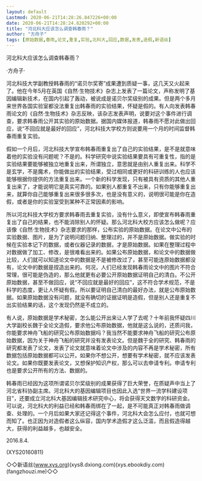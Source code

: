 ```yaml
---
layout: default
Lastmod: 2020-06-21T14:28:26.847226+00:00
date: 2020-06-21T14:28:24.820292+00:00
title: "河北科大应该怎么调查韩春雨？"
author: "方舟子"
tags: [原始数据,春雨,论文,重复,实验,北科大,回应,数据,发表,造假,新语丝]
---
```


河北科大应该怎么调查韩春雨？

·方舟子·

河北科技大学副教授韩春雨的“诺贝尔奖寄”成果遭到质疑一事，这几天又火起来了。他在今年5月在英国《自然·生物技术》杂志上发表了一篇论文，声称发明了基因编辑新技术，在国内引起了轰动，被说成是诺贝尔奖级别的成果。但是两个多月来世界各国实验室都没法重复出韩春雨的实验结果，怀疑是假的。有人向发表韩春雨论文的《自然·生物技术》杂志反映，该杂志发表声明，说要对这个事件进行调查，要求韩春雨公开其实验的原始数据。据国内媒体报道，韩春雨不愿对此做出回应，说“不回应就是最好的回应”，河北科技大学校方则说要用一个月的时间监督韩春雨重复实验。

假如一个月后，河北科技大学宣布韩春雨重复出了自己的实验结果，是不是就意味着他的实验没有问题呢？不是的。科学研究中说实验结果要具有可重复性，指的是实验结果要能够被独立地重复出来，所谓独立，意思就是由别人重复出来。科学不是玄学，不是魔术，你能做出的实验结果，受过相同或更好的科研训练的人也应该能够根据你提供的方法重复出来。一个新的科学发现，只有被具有资质的其他人重复出来了，才能说明它是真实可靠的。如果别人都重复不出来，只有你能够重复出来，就算你自己能够重复出来很多很多次，也是没有意义的，说明很可能是你在造假，或者是你的实验室受到某种不正常因素的影响。

所以河北科技大学校方要求韩春雨去重复实验，没有什么意义，即使宣布韩春雨重复出了自己的结果，也不能消除别人的怀疑。那么河北科大校方应该怎么做呢？应该像《自然·生物技术》杂志要求的那样，公布实验的原始数据。在论文中公布的实验数据、图片，是为了说明问题归纳、整理过的，并不是原始数据。做实验的时候在实验本记下的数据，或者仪器记录的数据，才是原始数据。如果在整理过程中对数据做了加工、修改，是很难看出来的。如果公布原始数据，和论文中的数据做比较，人们就可以知道论文中的数据是不是被修改过了，甚至可能连原始数据都没有，论文中的数据是捏造出来的。何况，人们已经发现韩春雨论文中的图片不符合常理，很可能是伪造的，那么他就更有必要公开原始数据证明自己的清白。不公开原始数据，甚至不做回应，说“不回应就是最好的回应”，这不符合学术规范，不是科学的态度，更让人怀疑有假。所以要证明自己清白的最好办法，就是公布原始数据。如果原始数据没有问题，就没有确切的证据证明是造假，但是别人还是重复不出实验结果的话，这个发现仍然是不成立的。

有人说，原始数据是学术秘密，怎么能公开出来让人学了去呢？十年前我怀疑四川大学副校长魏于全论文造假，要求他公布原始数据，他就是这么说的，还质问我，你能要求神舟飞船的研究公布原始数据吗？我当然不能要求神舟飞船的研究公布原始数据，因为关于神舟飞船的研究并没有发表论文。但是魏于全的研究、韩春雨的研究都发表了论文，发表了论文就意味着论文中涉及的内容不再是学术秘密，所有数据包括原始数据都可以公开。如果你不想公开，想要有学术秘密，就不应该发表论文。如果你既要发表论文，又想保护知识产权，那么可以去申请专利。申请专利也是要求公开所有的方法、数据的。

韩春雨已经因为这项所谓诺贝尔奖级别的成果获得了巨大荣誉，在质疑声中当上了河北省科协副主席。河北科大的基因编辑项目也因此入选“世界一流学科建设项目”，还要成立河北科大基因编辑技术研究中心，将会获得天文数字的科研资金。可以说，河北科大的利益已经和韩春雨绑在了一起，是不可能真正对韩春雨做调查、处理的。一个月后如果大家还记得这个事件，河北科大会怎么应付，也就可想而知了。也正因为对造假者这么纵容，国内学术造假才这么泛滥，而且假造得越大，获得的利益越多，也越安全。

2016.8.4.

(XYS20160811)

◇◇新语丝(www.xys.org)(xys8.dxiong.com)(xys.ebookdiy.com)(fangzhouzi.me)◇◇

